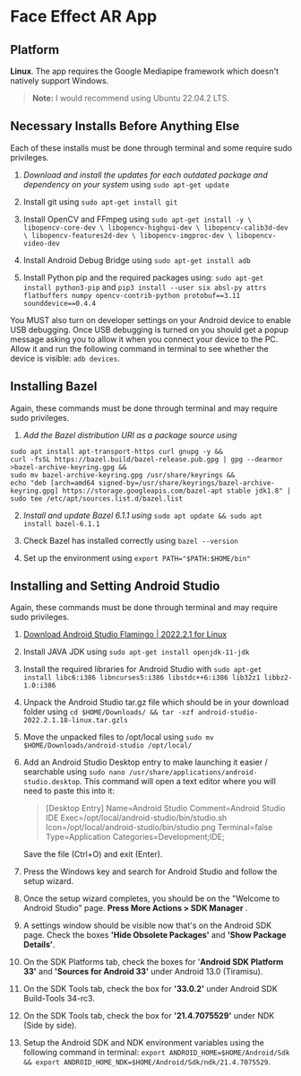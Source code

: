 # Face Effect AR App

## Platform

**Linux**. The app requires the Google Mediapipe framework which doesn't natively support Windows.

> **Note:** I would recommend using Ubuntu 22.04.2 LTS.

## Necessary Installs Before Anything Else

Each of these installs must be done through terminal and some require sudo privileges.

1.  *Download and install the updates for each outdated package and dependency on your system* using  ```sudo apt-get update```

2. Install git using ```sudo apt-get install git```

3. Install OpenCV and FFmpeg using ```sudo apt-get install -y \
   libopencv-core-dev \
   libopencv-highgui-dev \
   libopencv-calib3d-dev \
   libopencv-features2d-dev \
   libopencv-imgproc-dev \
   libopencv-video-dev```

4. Install Android Debug Bridge using ```sudo apt-get install adb```

5. Install Python pip and the required packages using:
   ```sudo apt-get install python3-pip```
   and
   ```pip3 install --user six absl-py attrs flatbuffers numpy opencv-contrib-python protobuf==3.11 sounddevice==0.4.4```


You MUST also turn on developer settings on your Android device to enable USB debugging. Once USB debugging is turned on you should get a popup message asking you to allow it when you connect your device to the PC. Allow it and run the following command in terminal to see whether the device is visible: ```adb devices```.

## Installing Bazel

Again, these commands must be done through terminal and may require sudo privileges.

1.  *Add the Bazel distribution URI as a package source using*
``````
sudo apt install apt-transport-https curl gnupg -y &&
curl -fsSL https://bazel.build/bazel-release.pub.gpg | gpg --dearmor >bazel-archive-keyring.gpg &&
sudo mv bazel-archive-keyring.gpg /usr/share/keyrings &&
echo "deb [arch=amd64 signed-by=/usr/share/keyrings/bazel-archive-keyring.gpg] https://storage.googleapis.com/bazel-apt stable jdk1.8" | sudo tee /etc/apt/sources.list.d/bazel.list
``````

2. *Install and update Bazel 6.1.1 using* ```sudo apt update && sudo apt install bazel-6.1.1```

3. Check Bazel has installed correctly using ```bazel --version```
4. Set up the environment using ```export PATH="$PATH:$HOME/bin"```


## Installing and Setting Android Studio

Again, these commands must be done through terminal and may require sudo privileges.

1.  [Download Android Studio Flamingo | 2022.2.1 for Linux](https://redirector.gvt1.com/edgedl/android/studio/ide-zips/2022.2.1.18/android-studio-2022.2.1.18-linux.tar.gz)

2. Install JAVA JDK using ```sudo apt-get install openjdk-11-jdk```

3. Install the required libraries for Android Studio with ```sudo apt-get install libc6:i386 libncurses5:i386 libstdc++6:i386 lib32z1 libbz2-1.0:i386```

4. Unpack the Android Studio tar.gz file which should be in your download folder using ```cd $HOME/Downloads/ && tar -xzf android-studio-2022.2.1.18-linux.tar.gzls```

5. Move the unpacked files to /opt/local using ```sudo mv $HOME/Downloads/android-studio /opt/local/```

6. Add an Android Studio Desktop entry to make launching it easier / searchable using ```sudo nano /usr/share/applications/android-studio.desktop```. This command will open a text editor where you will need to paste this into it:
   > [Desktop Entry]
   Name=Android Studio
   Comment=Android Studio IDE
   Exec=/opt/local/android-studio/bin/studio.sh
   Icon=/opt/local/android-studio/bin/studio.png
   Terminal=false
   Type=Application
   Categories=Development;IDE;

   Save the file (Ctrl+O) and exit (Enter).

7. Press the Windows key and search for Android Studio and follow the setup wizard.

8. Once the setup wizard completes, you should be on the "Welcome to Android Studio" page. **Press More Actions > SDK Manager** .

9. A settings window should be visible now that's on the Android SDK page. Check the boxes **'Hide Obsolete Packages'** and **'Show Package Details'**.

10. On the SDK Platforms tab, check the boxes for '**Android SDK Platform 33'** and **'Sources for Android 33'** under Android 13.0 (Tiramisu).

11. On the SDK Tools tab, check the box for  **'33.0.2'** under Android SDK Build-Tools 34-rc3.

12. On the SDK Tools tab, check the box for  **'21.4.7075529'** under NDK (Side by side).

13. Setup the Android SDK and NDK environment variables using the following command in terminal: ```export ANDROID_HOME=$HOME/Android/Sdk && export ANDROID_HOME_NDK=$HOME/Android/Sdk/ndk/21.4.7075529```.